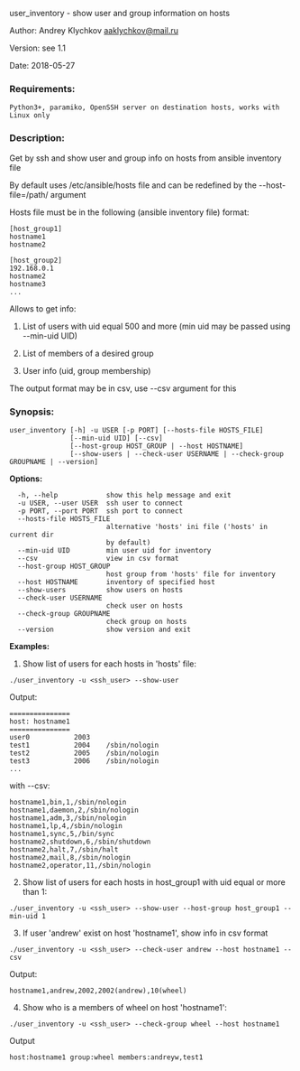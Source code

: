 user_inventory - show user and group information on hosts

Author: Andrey Klychkov <aaklychkov@mail.ru>

Version: see 1.1

Date: 2018-05-27


### Requirements:
```Python3+, paramiko, OpenSSH server on destination hosts, works with Linux only```


### Description:
Get by ssh and show user and group info on hosts from ansible inventory file

By default uses /etc/ansible/hosts file and can be redefined by the --host-file=/path/ argument

Hosts file must be in the following (ansible inventory file) format:
```
[host_group1]
hostname1
hostname2

[host_group2]
192.168.0.1
hostname2
hostname3
...
```
Allows to get info:

1) List of users with uid equal 500 and more (min uid may be passed using --min-uid UID)

2) List of members of a desired group

3) User info (uid, group membership)

The output format may be in csv, use --csv argument for this

### Synopsis:
```
user_inventory [-h] -u USER [-p PORT] [--hosts-file HOSTS_FILE]
               [--min-uid UID] [--csv]
               [--host-group HOST_GROUP | --host HOSTNAME]
               [--show-users | --check-user USERNAME | --check-group GROUPNAME | --version]
```

**Options:**
```
  -h, --help            show this help message and exit
  -u USER, --user USER  ssh user to connect
  -p PORT, --port PORT  ssh port to connect
  --hosts-file HOSTS_FILE
                        alternative 'hosts' ini file ('hosts' in current dir
                        by default)
  --min-uid UID         min user uid for inventory
  --csv                 view in csv format
  --host-group HOST_GROUP
                        host group from 'hosts' file for inventory
  --host HOSTNAME       inventory of specified host
  --show-users          show users on hosts
  --check-user USERNAME
                        check user on hosts
  --check-group GROUPNAME
                        check group on hosts
  --version             show version and exit

```


**Examples:**

1) Show list of users for each hosts in 'hosts' file:
```
./user_inventory -u <ssh_user> --show-user
```
Output:
```
===============
host: hostname1
===============
user0           2003
test1           2004    /sbin/nologin
test2           2005    /sbin/nologin
test3           2006    /sbin/nologin
...
```
with --csv:
```
hostname1,bin,1,/sbin/nologin
hostname1,daemon,2,/sbin/nologin
hostname1,adm,3,/sbin/nologin
hostname1,lp,4,/sbin/nologin
hostname1,sync,5,/bin/sync
hostname2,shutdown,6,/sbin/shutdown
hostname2,halt,7,/sbin/halt
hostname2,mail,8,/sbin/nologin
hostname2,operator,11,/sbin/nologin

```

2) Show list of users for each hosts in host_group1 with uid equal or more than 1:
```
./user_inventory -u <ssh_user> --show-user --host-group host_group1 --min-uid 1
```

3) If user 'andrew' exist on host 'hostname1', show info in csv format
```
./user_inventory -u <ssh_user> --check-user andrew --host hostname1 --csv
```
Output:
```
hostname1,andrew,2002,2002(andrew),10(wheel)
```
4) Show who is a members of wheel on host 'hostname1':
```
./user_inventory -u <ssh_user> --check-group wheel --host hostname1
```
Output
```
host:hostname1 group:wheel members:andreyw,test1
```
